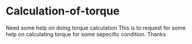 # Calculation-of-torque
Need some help on doing torque calculation
This is to request for some help on calculating torque for some sepecific condition.
Thanks
